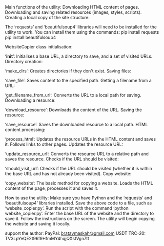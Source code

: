Main functions of the utility:
Downloading HTML content of pages.
Downloading and saving related resources (images, styles, scripts).
Creating a local copy of the site structure.

The ‘requests’ and ‘beautifulsoup4’ libraries will need to be installed for the utility to work. You can install them using the commands:
pip install requests
pip install beautifulsoup4

WebsiteCopier class initialisation:

‘__init__’: Initialises a base URL, a directory to save, and a set of visited URLs.
Directory creation:

‘make_dirs’: Creates directories if they don't exist.
Saving files:

‘save_file’: Saves content to the specified path.
Getting a filename from a URL:

‘get_filename_from_url’: Converts the URL to a local path for saving.
Downloading a resource:

‘download_resource’: Downloads the content of the URL.
Saving the resource:

‘save_resource’: Saves the downloaded resource to a local path.
HTML content processing:

‘process_html’: Updates the resource URLs in the HTML content and saves it. Follows links to other pages.
Updates the resource URL:

‘update_resource_url’: Converts the resource URL to a relative path and saves the resource.
Checks if the URL should be visited:

‘should_visit_url’: Checks if the URL should be visited (whether it is within the base URL and has not already been visited).
Copy website:

‘copy_website’: The basic method for copying a website. Loads the HTML content of the page, processes it and saves it.

How to use the utility:
Make sure you have Python and the ‘requests’ and ‘beautifulsoup4’ libraries installed.
Save the above code to a file, such as ‘website_copier.py’.
Run the script with the command ‘python website_copier.py’.
Enter the base URL of the website and the directory to save it.
Follow the instructions on the screen. The utility will begin copying the website and saving it locally.

support the author:
PayPal: bratavmaskah@gmail.com
USDT TRC-20: TV3LpYeQE2t96f9HfmMY4hqjQXstVgn7tt

